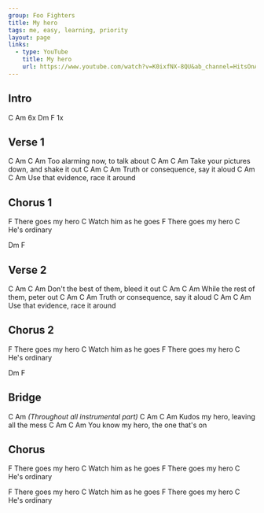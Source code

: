 ```yaml
---
group: Foo Fighters
title: My hero
tags: me, easy, learning, priority
layout: page
links:
  - type: YouTube
    title: My hero
    url: https://www.youtube.com/watch?v=K0ixfNX-8QU&ab_channel=HitsOnAcousticGuitar
---
```


## Intro

C Am 6x
Dm F  1x

## Verse 1

C         Am       C       Am
Too alarming now, to talk about
C           Am            C           Am
Take your pictures down, and shake it out
C            Am          C      Am
Truth or consequence, say it aloud
C            Am        C       Am
Use that evidence, race it around

## Chorus 1

F
There goes my hero
                  C
Watch him as he goes
F
There goes my hero
            C
He's ordinary

Dm F

## Verse 2

C         Am             C         Am
Don't the best of them, bleed it out
C         Am          C         Am
While the rest of them, peter out
C        Am          C         Am
Truth or consequence, say it aloud
C         Am       C           Am
Use that evidence, race it around

## Chorus 2

F
There goes my hero
                  C
Watch him as he goes
F
There goes my hero
            C
He's ordinary

Dm F

## Bridge

C Am
*(Throughout all instrumental part)*
C        Am     C               Am
Kudos my hero, leaving all the mess
C           Am       C           Am
You know my hero, the one that's on

## Chorus

F
There goes my hero
                  C
Watch him as he goes
F
There goes my hero
            C
He's ordinary  

F
There goes my hero
                  C
Watch him as he goes
F
There goes my hero
            C
He's ordinary
